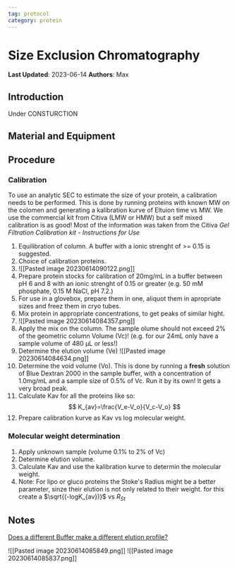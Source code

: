 ```yaml
---
tag: protocol
category: protein
---
```

# Size Exclusion Chromatography

**Last Updated**: 2023-06-14
**Authors**: Max

## Introduction
Under CONSTURCTION


## Material and Equipment


## Procedure

### Calibration
To use an analytic SEC to estimate the size of your protein, a calibration needs to be performed. This is done by running proteins with known MW on the colomen and generating a kalibration kurve of Eltuion time vs MW. We use the commercial kit from Citiva (LMW or HMW) but a self mixed calibration is as good! Most of the information was taken from the Citiva *Gel Filtration Calibration kit - Instructions for Use*
1. Equilibration of column. A buffer with a ionic strenght of >= 0.15 is suggested. 
1. Choice of calibration proteins.
2. ![[Pasted image 20230614090122.png]]
3. Prepare protein stocks for calibration of 20mg/mL in a buffer between pH 6 and 8 with an ionic strenght of 0.15 or greater (e.g. 50 mM phosphate, 0.15 M NaCl, pH 7.2.)
4. For use in a glovebox, prepare them in one, aliquot them in apropriate sizes and freez them in cryo tubes.
5. Mix protein in appropriate concentrations, to get peaks of similar hight. 
6. ![[Pasted image 20230614084357.png]]
7. Apply the mix on the column. The sample olume should not exceed 2% of the geometric column Volume (Vc)! (e.g. for our 24mL only have a sample volume of 480 µL or less!)
8. Determine the elution volume (Ve)
![[Pasted image 20230614084634.png]]
7. Determine the void volume (Vo). This is done by running a **fresh** solution of Blue Dextran 2000 in the sample buffer, with a concentration of 1.0mg/mL and a sample size of 0.5% of Vc. Run it by its own! It gets a very broad peak.
8. Calculate Kav for all the proteins like so:
$$
K_{av}=\frac{V_e-V_o}{V_c-V_o}
$$
9. Prepare calibration kurve as Kav vs log molecular weight.

### Molecular weight determination
1. Apply unknown sample (volume 0.1% to 2% of Vc)
2. Determine elution volume.
3. Calculate Kav and use the kalibration kurve to determin the molecular weight.
4. Note: For lipo or gluco proteins the Stoke's Radius might be a better parameter, sinze their elution is not only related to their weight. for this create a $\sqrt{(-logK_{av})}$ vs $R_{St}$ 

## Notes

[Does a different Buffer make a different elution profile?](https://www.cytivalifesciences.com/en/us/solutions/protein-research/knowledge-center/protein-purification-methods/how-buffer-ph-and-nacl-affect-size-exclusion-chromatography)

![[Pasted image 20230614085849.png]]
![[Pasted image 20230614085837.png]]